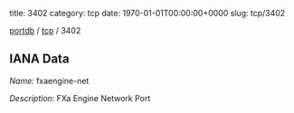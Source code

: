 title: 3402
category: tcp
date: 1970-01-01T00:00:00+0000
slug: tcp/3402

[portdb](/) / [tcp](/category/tcp.html) / 3402


## IANA Data

_Name:_ fxaengine-net

_Description:_ FXa Engine Network Port

